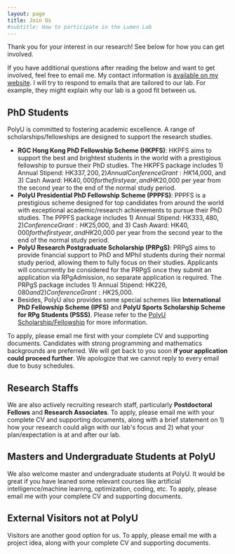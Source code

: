 ```yaml
---
layout: page
title: Join Us
#subtitle: How to participate in the Lumen Lab
---
```


Thank you for your interest in our research! See below for how you can get
involved. 
<!--This information is last updated **March 2025**.-->

If you have additional questions after reading the below and want to get involved, feel free to email me.
My contact information is [available on my website](https://jingcaiguo.github.io/).
I will try to respond to emails that are tailored to our lab. For example, they might explain why our lab is a good fit between us. 

## PhD Students

PolyU is committed to fostering academic excellence. A range of scholarships/fellowships are designed to support the research studies.

- **RGC Hong Kong PhD Fellowship Scheme (HKPFS)**: HKPFS aims to support the best and brightest students in the world with a prestigious fellowship to pursue their PhD studies. The HKPFS package includes 1) Annual Stipend: HK$337,200, 2) Annual Conference Grant: HK$14,000, and 3) Cash Award: HK$40,000 for the first year, and HK$20,000 per year from the second year to the end of the normal study period.
- **PolyU Presidential PhD Fellowship Scheme (PPPFS)**: PPPFS is a prestigious scheme designed for top candidates from around the world with exceptional academic/research achievements to pursue their PhD studies. The PPPFS package includes 1) Annual Stipend: HK$333,480, 2) Conference Grant: HK$25,000, and 3) Cash Award: HK$40,000 for the first year, and HK$20,000 per year from the second year to the end of the normal study period.
- **PolyU Research Postgraduate Scholarship (PRPgS)**: PRPgS aims to provide financial support to PhD and MPhil students during their normal study period, allowing them to fully focus on their studies. Applicants will concurrently be considered for the PRPgS once they submit an application via RPgAdmission, no separate application is required. The PRPgS package includes 1) Annual Stipend: HK$226,080 and 2) Conference Grant: HK$25,000.
- Besides, PolyU also provides some special schemes like **International PhD Fellowship Scheme (IPFS)** and **PolyU Sports Scholarship Scheme for RPg Students (PSSS)**. Please refer to the [PolyU Scholarship/Fellowship](https://jingcaiguo.github.io/) for more information.

To apply, please email me first with your complete CV and supporting documents. Candidates with strong programming and mathematics backgrounds are preferred. We will get back to you soon **if your application could proceed further**. We apologize that we cannot reply to every email due to busy schedules.

## Research Staffs

We are also actively recruiting research staff, particularly **Postdoctoral Fellows** and **Research Associates**. To apply, please email me with your complete CV and supporting documents, along with a brief statement on 1) how your research could align with our lab's focus and 2) what your plan/expectation is at and after our lab.

## Masters and Undergraduate Students at PolyU

We also welcome master and undergraduate students at PolyU. It would be great if you have leaned some relevant courses like artificial intelligence/machine learnng, optimization, coding, etc. To apply, please email me with your complete CV and supporting documents.

## External Visitors not at PolyU

Visitors are another good option for us. To apply, please email me with a project idea, along with your complete CV and supporting documents. 
